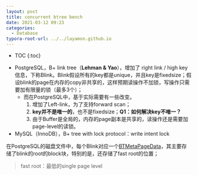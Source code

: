 ```yaml
---
layout: post
title: concurrent btree bench
date: 2021-03-12 09:23
categories:
  - Database
typora-root-url: ../../layamon.github.io
---
```

* TOC
{:toc}
- PostgreSQL，B+ link tree（**Lehman & Yao**），增加了 right link / high key信息，下称Blink。Blink假设所有的key都是unique，并且key是fixedsize；假设blink的page在内存的copy非共享的，这样预期读操作不加锁，写操作只需要加有限量的锁（最多3个）；
  - 而在PostgreSQL中，基于实际需要有一些改变。
    1. 增加了Left-link，为了支持forward scan；
    2. **key并不是唯一的**，也不是fixedsize；**Q1：如何解决key不唯一？**
    3. 由于Buffer是全局的，内存的page副本是共享的，读操作还是需要加page-level的读锁。
- MySQL（InnoDB），B+ tree with lock protocol：write intent lock



在PostgreSQL的磁盘文件中，每个Blink对应一个[BTMetaPageData](https://github.com/Layamon/postgres/blob/56a997413391337f7fb9926144d6b6fa831b9d22/src/include/access/nbtree.h#L96)，其主要存储了blink的root的block块，特别的是，还存储了fast root的位置；

> fast root：最低的single page level

